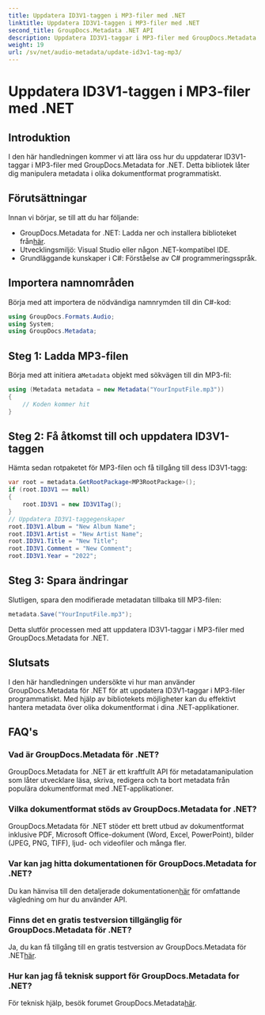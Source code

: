 ```yaml
---
title: Uppdatera ID3V1-taggen i MP3-filer med .NET
linktitle: Uppdatera ID3V1-taggen i MP3-filer med .NET
second_title: GroupDocs.Metadata .NET API
description: Uppdatera ID3V1-taggar i MP3-filer med GroupDocs.Metadata for .NET. Följ den här handledningen för enkel metadatamanipulation i dina .NET-applikationer.
weight: 19
url: /sv/net/audio-metadata/update-id3v1-tag-mp3/
---
```


# Uppdatera ID3V1-taggen i MP3-filer med .NET

## Introduktion
I den här handledningen kommer vi att lära oss hur du uppdaterar ID3V1-taggar i MP3-filer med GroupDocs.Metadata for .NET. Detta bibliotek låter dig manipulera metadata i olika dokumentformat programmatiskt.
## Förutsättningar
Innan vi börjar, se till att du har följande:
- GroupDocs.Metadata for .NET: Ladda ner och installera biblioteket från[här](https://releases.groupdocs.com/metadata/net/).
- Utvecklingsmiljö: Visual Studio eller någon .NET-kompatibel IDE.
- Grundläggande kunskaper i C#: Förståelse av C# programmeringsspråk.

## Importera namnområden
Börja med att importera de nödvändiga namnrymden till din C#-kod:
```csharp
using GroupDocs.Formats.Audio;
using System;
using GroupDocs.Metadata;
```
## Steg 1: Ladda MP3-filen
 Börja med att initiera a`Metadata` objekt med sökvägen till din MP3-fil:
```csharp
using (Metadata metadata = new Metadata("YourInputFile.mp3"))
{
    // Koden kommer hit
}
```
## Steg 2: Få åtkomst till och uppdatera ID3V1-taggen
Hämta sedan rotpaketet för MP3-filen och få tillgång till dess ID3V1-tagg:
```csharp
var root = metadata.GetRootPackage<MP3RootPackage>();
if (root.ID3V1 == null)
{
    root.ID3V1 = new ID3V1Tag();
}
// Uppdatera ID3V1-taggegenskaper
root.ID3V1.Album = "New Album Name";
root.ID3V1.Artist = "New Artist Name";
root.ID3V1.Title = "New Title";
root.ID3V1.Comment = "New Comment";
root.ID3V1.Year = "2022";
```
## Steg 3: Spara ändringar
Slutligen, spara den modifierade metadatan tillbaka till MP3-filen:
```csharp
metadata.Save("YourInputFile.mp3");
```
Detta slutför processen med att uppdatera ID3V1-taggar i MP3-filer med GroupDocs.Metadata for .NET.

## Slutsats
I den här handledningen undersökte vi hur man använder GroupDocs.Metadata för .NET för att uppdatera ID3V1-taggar i MP3-filer programmatiskt. Med hjälp av bibliotekets möjligheter kan du effektivt hantera metadata över olika dokumentformat i dina .NET-applikationer.

## FAQ's
### Vad är GroupDocs.Metadata för .NET?
GroupDocs.Metadata for .NET är ett kraftfullt API för metadatamanipulation som låter utvecklare läsa, skriva, redigera och ta bort metadata från populära dokumentformat med .NET-applikationer.
### Vilka dokumentformat stöds av GroupDocs.Metadata for .NET?
GroupDocs.Metadata för .NET stöder ett brett utbud av dokumentformat inklusive PDF, Microsoft Office-dokument (Word, Excel, PowerPoint), bilder (JPEG, PNG, TIFF), ljud- och videofiler och många fler.
### Var kan jag hitta dokumentationen för GroupDocs.Metadata for .NET?
 Du kan hänvisa till den detaljerade dokumentationen[här](https://tutorials.groupdocs.com/metadata/net/) för omfattande vägledning om hur du använder API.
### Finns det en gratis testversion tillgänglig för GroupDocs.Metadata för .NET?
 Ja, du kan få tillgång till en gratis testversion av GroupDocs.Metadata för .NET[här](https://releases.groupdocs.com/).
### Hur kan jag få teknisk support för GroupDocs.Metadata for .NET?
 För teknisk hjälp, besök forumet GroupDocs.Metadata[här](https://forum.groupdocs.com/c/metadata/14).